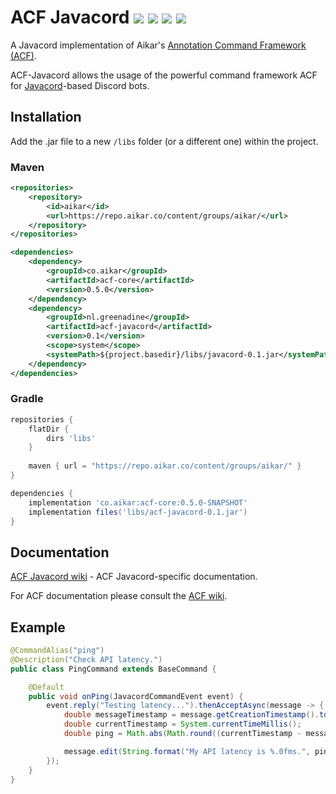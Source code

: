 
# ACF Javacord ![](https://img.shields.io/badge/version-v0.1-blue?style=flat-square) [![](https://img.shields.io/badge/acf-v0.5.0-blue?style=flat-square)](https://github.com/aikar/commands) [![](https://img.shields.io/badge/javacord-v3.3.0-blue?style=flat-square)](https://github.com/Javacord/Javacord) ![](https://img.shields.io/github/license/Greenadine/acf-javacord?style=flat-square)
A Javacord implementation of Aikar's [Annotation Command Framework (ACF)](https://github.com/aikar/commands).

ACF-Javacord allows the usage of the powerful command framework ACF for [Javacord](https://github.com/Javacord/Javacord)-based Discord bots. 

## Installation
Add the .jar file to a new `/libs` folder (or a different one) within the project.
### Maven
```xml
<repositories>
    <repository>
        <id>aikar</id>
        <url>https://repo.aikar.co/content/groups/aikar/</url>
    </repository>
</repositories>

<dependencies>
    <dependency>
        <groupId>co.aikar</groupId>
        <artifactId>acf-core</artifactId>
        <version>0.5.0</version>
    </dependency>
    <dependency>
        <groupId>nl.greenadine</groupId>
        <artifactId>acf-javacord</artifactId>
        <version>0.1</version>
        <scope>system</scope>
        <systemPath>${project.basedir}/libs/javacord-0.1.jar</systemPath>
    </dependency>
</dependencies>
````
### Gradle
````gradle
repositories {
    flatDir {
        dirs 'libs'
    }
    
    maven { url = "https://repo.aikar.co/content/groups/aikar/" }
}

dependencies {
    implementation 'co.aikar:acf-core:0.5.0-SNAPSHOT'
    implementation files('libs/acf-javacord-0.1.jar')
}
````

## Documentation
[ACF Javacord wiki](https://github.com/Greenadine/acf-javacord/wiki) - ACF Javacord-specific documentation.

For ACF documentation please consult the [ACF wiki](https://github.com/aikar/commands/wiki).

## Example
```java
@CommandAlias("ping")
@Description("Check API latency.")
public class PingCommand extends BaseCommand {

    @Default
    public void onPing(JavacordCommandEvent event) {
        event.reply("Testing latency...").thenAcceptAsync(message -> {
            double messageTimestamp = message.getCreationTimestamp().toEpochMilli();
            double currentTimestamp = System.currentTimeMillis();
            double ping = Math.abs(Math.round((currentTimestamp - messageTimestamp) / 100));

            message.edit(String.format("My API latency is %.0fms.", ping));
        });
    }
}
```
